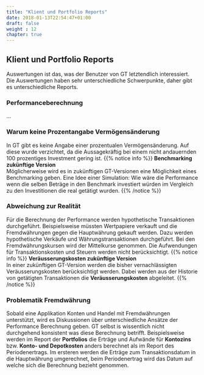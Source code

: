 ```yaml
---
title: "Klient und Portfolio Reports"
date: 2018-01-13T22:54:47+01:00
draft: false
weight : 12
chapter: true
---
```

## Klient und Portfolio Reports
Auswertungen ist das, was der Benutzer von GT letztendlich interessiert. Die Auswertungen haben sehr unterschiedliche Schwerpunkte, daher gibt es unterschiedliche Reports.

### Performanceberechnung
...

### Warum keine Prozentangabe Vermögensänderung
In GT gibt es keine Angabe einer prozentualen Vermögensänderung. Auf diese wurde verzichtet, da die Aussagekräftig bei einem nicht andauernden 100 prozentiges Investment gering ist. 
{{% notice info %}}
**Benchmarking zukünftige Version**\
Möglicherweise wird es in zukünftigen GT-Versionen eine Möglichkeit eines Benchmarking geben. Eine Idee einer Simulation: Wie wäre die Performance wenn die selben Beträge in den Benchmark investiert würden im Vergleich zu den Investitionen die real getätigt wurden.
{{% /notice %}}

### Abweichung zur Realität
Für die Berechnung der Performance werden hypothetische Transaktionen durchgeführt. Beispielsweise müssten Wertpapiere verkauft und die Fremdwährungen gegen die Hauptwährung gekauft werden. Dazu werden hypothetische Verkäufe und Währungstransaktionen durchgeführt. Bei den Fremdwährungskursen wird der Mittelkurse genommen. Die Aufwendungen für Transaktionskosten und Steuern werden nicht berücksichtigt.
{{% notice info %}}
**Veräusserungskosten zukünftige Version**\
In einer zukünftigen GT-Version werden die bisher vernachlässigten Veräusserungskosten berücksichtigt werden. Dabei werden aus der Historie von getätigten Transaktionen die **Veräusserungskosten** abgeleitet.
{{% /notice %}}

### Problematik Fremdwährung
Sobald eine Applikation Konten und Handel mit Fremdwährungen unterstützt, wird es Diskussionen über unterschiedliche Ansätze der Performance Berechnung geben. GT selbst is wissentlich nicht durchgehend konsistent was diese Berechnung betrifft. Beispielsweise werden im Report der **Portfolios** die Erträge und Aufwände für **Kontozins** bzw. **Konto- und Depotkosten** anders berechnet als im Report des Periodenertrags. Im ersteren werden die Erträge zum Transaktionsdatum in die Hauptwährung umgerechnet, beim Periodenertrag wird das Datum auf welche sich die Berechnung bezieht genommen.  
